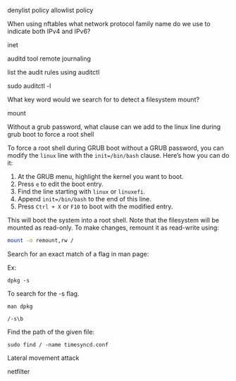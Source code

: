 
denylist policy
allowlist policy

When using nftables what network protocol family name do we use to indicate both IPv4 and IPv6?

inet


auditd tool
remote journaling



 list the audit rules using auditctl

sudo auditctl -l

What key word would we search for to detect a filesystem mount?

mount

Without a grub password, what clause can we add to the linux line during grub boot to force a root shell

To force a root shell during GRUB boot without a GRUB password, you can modify the `linux` line with the `init=/bin/bash` clause. Here’s how you can do it:

1. At the GRUB menu, highlight the kernel you want to boot.
2. Press `e` to edit the boot entry.
3. Find the line starting with `linux` or `linuxefi`.
4. Append `init=/bin/bash` to the end of this line.
5. Press `Ctrl + X` or `F10` to boot with the modified entry.

This will boot the system into a root shell. Note that the filesystem will be mounted as read-only. To make changes, remount it as read-write using:

```bash
mount -o remount,rw /
```

Search for an exact match of a flag in man page:

Ex:

```
dpkg -s
```

To search for the -s flag.

```
man dpkg
```

```
/-s\b
```

Find the path of the given file:

```
sudo find / -name timesyncd.conf
```

Lateral movement attack

netfilter

